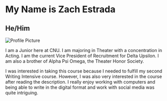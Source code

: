 # My Name is Zach Estrada
## He/Him

![Profile Picture](https://zXtrada.github.io/Zachary-Estrada/images/ZachEstradaHeadshot.jpg)

I am a Junior here at CNU. I am majoring in Theater with a concentration in Acting. I am the current Vice President of Recruitment for Delta Upsilon. I am also a brother of Alpha Psi Omega, the Theater Honor Society.

I was interested in taking this course because I needed to fulfill my second Writing Intensive course. However, I was also very interested in the course after reading the description. I really enjoy working with computers and being able to write in the digital format and work with social media was quite intriguing.
